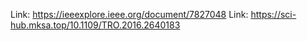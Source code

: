 Link: https://ieeexplore.ieee.org/document/7827048
Link: https://sci-hub.mksa.top/10.1109/TRO.2016.2640183

